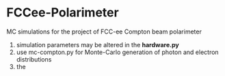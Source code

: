# FCCee-Polarimeter
MC simulations for the project of FCC-ee Compton beam polarimeter

1) simulation parameters may be altered in the <b>hardware.py</b> 
2) use mc-compton.py for Monte-Carlo generation of photon and electron distributions
3) the
